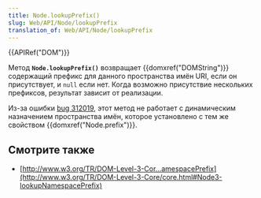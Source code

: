 ```yaml
---
title: Node.lookupPrefix()
slug: Web/API/Node/lookupPrefix
translation_of: Web/API/Node/lookupPrefix
---
```


{{APIRef("DOM")}}

Метод **`Node.lookupPrefix()`** возвращает {{domxref("DOMString")}} содержащий префикс для данного пространства имён URI, если он присутствует, и `null` если нет. Когда возможно присутствие нескольких префиксов, результат зависит от реализации.

Из-за ошибки [bug 312019](https://bugzilla.mozilla.org/show_bug.cgi?id=312019), этот метод не работает с динамическим назначением пространства имён, которое установлено с тем же свойством {{domxref("Node.prefix")}}.

## Смотрите также

- [http://www.w3.org/TR/DOM-Level-3-Cor...amespacePrefix](http://www.w3.org/TR/DOM-Level-3-Core/core.html#Node3-lookupNamespacePrefix)
